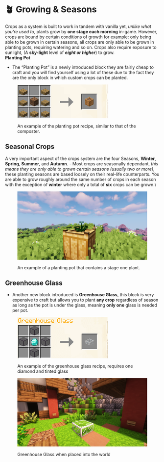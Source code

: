 # 🪴 Growing & Seasons

Crops as a system is built to work in tandem with vanilla yet, _unlike what you're used to_, plants grow by **one stage each morning** in-game. However, crops are bound by certain conditions of growth for example: only being able to be grown in certain seasons, all crops are only able to be grown in planting pots, requiring watering and so on. Crops also require exposure to sunlight, (A **sky-light** level of _**eight or higher**_) to grow.\
**Planting Pot**

* The “Planting Pot” is a newly introduced block they are fairly cheap to craft and you will find yourself using a lot of these due to the fact they are the only block in which custom crops can be planted.

<figure><img src="../../.gitbook/assets/image_2023-03-16_214803333.png" alt=""><figcaption><p>An example of the planting pot recipe, similar to that of the composter.</p></figcaption></figure>

## **Seasonal Crops**

A very important aspect of the crops system are the four Seasons, **Winter**, **Spring**, **Summer**, and **Autumn**. - Most crops are seasonally dependant, _this means they are only able to grown certain seasons (usually two or more)_, these planting seasons are based loosely on their real-life counterparts. You are able to grow roughly around the same number of crops in each season with the exception of **winter** where only a total of **six** crops can be grown.\


<figure><img src="../../.gitbook/assets/image_2023-03-16_215041320.png" alt=""><figcaption><p>An example of a planting pot that contains a stage one plant.</p></figcaption></figure>

## Greenhouse Glass

* Another new block introduced is **Greenhouse Glass**, this block is very expensive to craft but allows you to plant **any crop** regardless of season as long as the pot is under the glass, meaning **only one** glass is needed per pot.

<figure><img src="../../.gitbook/assets/image_2023-03-21_172245859.png" alt=""><figcaption><p>An example of the greenhouse glass recipe, requires one diamond and tinted glass</p></figcaption></figure>

<figure><img src="../../.gitbook/assets/2023-03-20_22.19.37.png" alt=""><figcaption><p>Greenhouse Glass when placed into the world</p></figcaption></figure>
